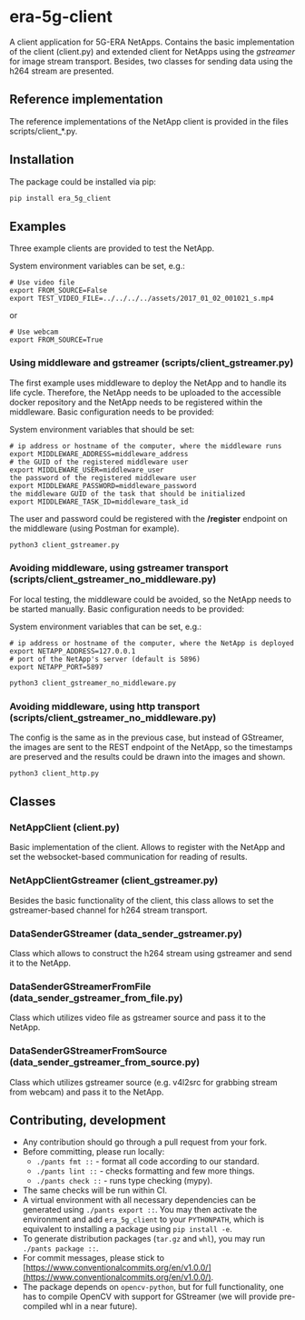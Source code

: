 # era-5g-client

A client application for 5G-ERA NetApps. Contains the basic implementation of the client (client.py) 
and extended client for NetApps using the *gstreamer* for image stream transport. Besides, 
two classes for sending data using the h264 stream are presented.

## Reference implementation

The reference implementations of the NetApp client is provided in the files scripts/client_*.py.

## Installation

The package could be installed via pip:

```bash
pip install era_5g_client
```

## Examples

Three example clients are provided to test the NetApp.

System environment variables can be set, e.g.:
```
# Use video file
export FROM_SOURCE=False
export TEST_VIDEO_FILE=../../../../assets/2017_01_02_001021_s.mp4
```
or
```
# Use webcam
export FROM_SOURCE=True
```

### Using middleware and gstreamer (scripts/client_gstreamer.py)

The first example uses middleware to deploy the NetApp and to handle its life cycle. 
Therefore, the NetApp needs to be uploaded to the accessible docker repository 
and the NetApp needs to be registered within the middleware. Basic configuration needs to be provided:

System environment variables that should be set:

```
# ip address or hostname of the computer, where the middleware runs
export MIDDLEWARE_ADDRESS=middleware_address
# the GUID of the registered middleware user
export MIDDLEWARE_USER=middleware_user
the password of the registered middleware user
export MIDDLEWARE_PASSWORD=middleware_password
the middleware GUID of the task that should be initialized
export MIDDLEWARE_TASK_ID=middleware_task_id
```

The user and password could be registered with the **/register** endpoint on the middleware 
(using Postman for example).

```bash
python3 client_gstreamer.py
```

### Avoiding middleware, using gstreamer transport (scripts/client_gstreamer_no_middleware.py)

For local testing, the middleware could be avoided, so the NetApp needs to be started manually. 
Basic configuration needs to be provided:

System environment variables that can be set, e.g.:

```
# ip address or hostname of the computer, where the NetApp is deployed
export NETAPP_ADDRESS=127.0.0.1
# port of the NetApp's server (default is 5896)
export NETAPP_PORT=5897
```

```bash
python3 client_gstreamer_no_middleware.py
```

### Avoiding middleware, using http transport (scripts/client_gstreamer_no_middleware.py)

The config is the same as in the previous case, but instead of GStreamer, the images are sent to 
the REST endpoint of the NetApp, so the timestamps are preserved and the results could be drawn 
into the images and shown. 

```bash
python3 client_http.py
```

## Classes

### NetAppClient (client.py)

Basic implementation of the client. Allows to register with the NetApp and set the websocket-based 
communication for reading of results.

### NetAppClientGstreamer (client_gstreamer.py)

Besides the basic functionality of the client, this class allows to set the gstreamer-based channel 
for h264 stream transport.

### DataSenderGStreamer (data_sender_gstreamer.py)

Class which allows to construct the h264 stream using gstreamer and send it to the NetApp.

### DataSenderGStreamerFromFile (data_sender_gstreamer_from_file.py)

Class which utilizes video file as gstreamer source and pass it to the NetApp.

### DataSenderGStreamerFromSource (data_sender_gstreamer_from_source.py)

Class which utilizes gstreamer source (e.g. v4l2src for grabbing stream from webcam) and pass it to 
the NetApp.

## Contributing, development

- Any contribution should go through a pull request from your fork.
- Before committing, please run locally:
  - `./pants fmt ::` - format all code according to our standard.
  - `./pants lint ::` - checks formatting and few more things.
  - `./pants check ::` - runs type checking (mypy).
- The same checks will be run within CI.
- A virtual environment with all necessary dependencies can be generated using `./pants export ::`. 
  You may then activate the environment and add `era_5g_client` to your `PYTHONPATH`, which is equivalent 
  to installing a package using `pip install -e`.
- To generate distribution packages (`tar.gz` and `whl`), you may run `./pants package ::`.
- For commit messages, please stick to 
[https://www.conventionalcommits.org/en/v1.0.0/](https://www.conventionalcommits.org/en/v1.0.0/).
- The package depends on `opencv-python`, but for full functionality, one has to compile OpenCV 
  with support for GStreamer (we will provide pre-compiled whl in a near future).
